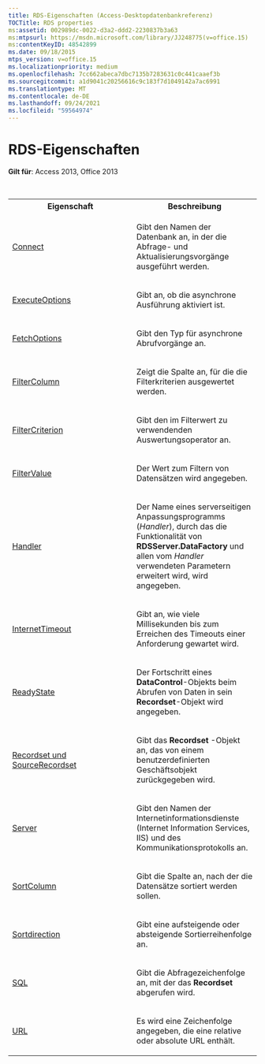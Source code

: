 ```yaml
---
title: RDS-Eigenschaften (Access-Desktopdatenbankreferenz)
TOCTitle: RDS properties
ms:assetid: 002989dc-0022-d3a2-ddd2-2230837b3a63
ms:mtpsurl: https://msdn.microsoft.com/library/JJ248775(v=office.15)
ms:contentKeyID: 48542899
ms.date: 09/18/2015
mtps_version: v=office.15
ms.localizationpriority: medium
ms.openlocfilehash: 7cc662abeca7dbc7135b7283631c0c441caaef3b
ms.sourcegitcommit: a1d9041c20256616c9c183f7d1049142a7ac6991
ms.translationtype: MT
ms.contentlocale: de-DE
ms.lasthandoff: 09/24/2021
ms.locfileid: "59564974"
---
```

# <a name="rds-properties"></a>RDS-Eigenschaften

**Gilt für**: Access 2013, Office 2013

<br/>

<table>
<colgroup>
<col style="width: 50%" />
<col style="width: 50%" />
</colgroup>
<tbody>
<tr class="even">
<th>Eigenschaft</th>
<th>Beschreibung</th>
</tr>
<tr class="odd">
<td><p><a href="connect-property-rds.md">Connect</a></p></td>
<td><p>Gibt den Namen der Datenbank an, in der die Abfrage- und Aktualisierungsvorgänge ausgeführt werden.</p></td>
</tr>
<tr class="even">
<td><p><a href="executeoptions-property-rds.md">ExecuteOptions</a></p></td>
<td><p>Gibt an, ob die asynchrone Ausführung aktiviert ist.</p></td>
</tr>
<tr class="odd">
<td><p><a href="fetchoptions-property-rds.md">FetchOptions</a></p></td>
<td><p>Gibt den Typ für asynchrone Abrufvorgänge an.</p></td>
</tr>
<tr class="even">
<td><p><a href="filtercolumn-property-rds.md">FilterColumn</a></p></td>
<td><p>Zeigt die Spalte an, für die die Filterkriterien ausgewertet werden.</p></td>
</tr>
<tr class="odd">
<td><p><a href="filtercriterion-property-rds.md">FilterCriterion</a></p></td>
<td><p>Gibt den im Filterwert zu verwendenden Auswertungsoperator an.</p></td>
</tr>
<tr class="even">
<td><p><a href="filtervalue-property-rds.md">FilterValue</a></p></td>
<td><p>Der Wert zum Filtern von Datensätzen wird angegeben.</p></td>
</tr>
<tr class="odd">
<td><p><a href="handler-property-rds.md">Handler</a></p></td>
<td><p>Der Name eines serverseitigen Anpassungsprogramms (<em>Handler</em>), durch das die Funktionalität von <strong>RDSServer.DataFactory</strong> und allen vom <em>Handler</em> verwendeten Parametern erweitert wird, wird angegeben.</p></td>
</tr>
<tr class="even">
<td><p><a href="internettimeout-property-rds.md">InternetTimeout</a></p></td>
<td><p>Gibt an, wie viele Millisekunden bis zum Erreichen des Timeouts einer Anforderung gewartet wird.</p></td>
</tr>
<tr class="odd">
<td><p><a href="readystate-property-rds.md">ReadyState</a></p></td>
<td><p>Der Fortschritt eines <strong>DataControl</strong>-Objekts beim Abrufen von Daten in sein <strong>Recordset</strong>-Objekt wird angegeben.</p></td>
</tr>
<tr class="even">
<td><p><a href="recordset-sourcerecordset-properties-rds.md">Recordset und SourceRecordset</a></p></td>
<td><p>Gibt das <strong>Recordset</strong> -Objekt an, das von einem benutzerdefinierten Geschäftsobjekt zurückgegeben wird.</p></td>
</tr>
<tr class="odd">
<td><p><a href="server-property-rds.md">Server</a></p></td>
<td><p>Gibt den Namen der Internetinformationsdienste (Internet Information Services, IIS) und des Kommunikationsprotokolls an.</p></td>
</tr>
<tr class="even">
<td><p><a href="sortcolumn-property-rds.md">SortColumn</a></p></td>
<td><p>Gibt die Spalte an, nach der die Datensätze sortiert werden sollen.</p></td>
</tr>
<tr class="odd">
<td><p><a href="sortdirection-property-rds.md">Sortdirection</a></p></td>
<td><p>Gibt eine aufsteigende oder absteigende Sortierreihenfolge an.</p></td>
</tr>
<tr class="even">
<td><p><a href="https://docs.microsoft.com/office/vba/access/concepts/miscellaneous/sql-property-ado">SQL</a></p></td>
<td><p>Gibt die Abfragezeichenfolge an, mit der das <strong>Recordset</strong> abgerufen wird.</p></td>
</tr>
<tr class="odd">
<td><p><a href="url-property-rds.md">URL</a></p></td>
<td><p>Es wird eine Zeichenfolge angegeben, die eine relative oder absolute URL enthält.</p></td>
</tr>
</tbody>
</table>

<br/>
